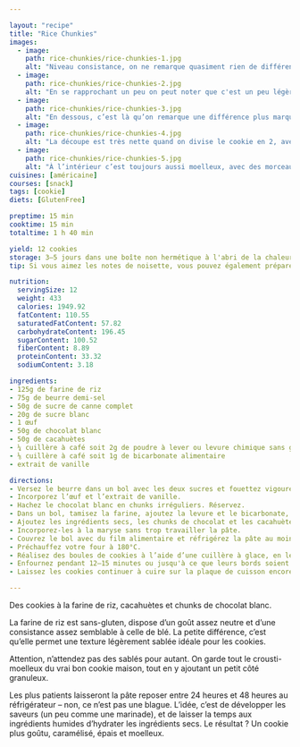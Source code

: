 ```yaml
---

layout: "recipe"
title: "Rice Chunkies"
images:
  - image:
    path: rice-chunkies/rice-chunkies-1.jpg
    alt: "Niveau consistance, on ne remarque quasiment rien de différent par rapport à la farine de blé traditionnelle. La texture reste très identique."
  - image:
    path: rice-chunkies/rice-chunkies-2.jpg
    alt: "En se rapprochant un peu on peut noter que c'est un peu légèrement plus granuleux, mais on est surtout attiré par les chunks de chocolat blanc et cacahuètes."
  - image:
    path: rice-chunkies/rice-chunkies-3.jpg
    alt: "En dessous, c’est là qu’on remarque une différence plus marquée, avec une texture qui rappelle un peu le biscuit Speculoos, très granuleux."
  - image:
    path: rice-chunkies/rice-chunkies-4.jpg
    alt: "La découpe est très nette quand on divise le cookie en 2, avec une coque toujours aussi croustillante."
  - image:
    path: rice-chunkies/rice-chunkies-5.jpg
    alt: "À l’intérieur c’est toujours aussi moelleux, avec des morceaux de cacahuète et chocolat blanc bien généreux."
cuisines: [américaine]
courses: [snack]
tags: [cookie]
diets: [GlutenFree]

preptime: 15 min
cooktime: 15 min
totaltime: 1 h 40 min

yield: 12 cookies
storage: 3–5 jours dans une boîte non hermétique à l'abri de la chaleur et la lumière, en utilisant du papier cuisson ou de l'essuie-tout pour les séparer en étages si besoin. 2–3 mois au congélateur.
tip: Si vous aimez les notes de noisette, vous pouvez également préparer un beurre noisette, comme vu dans la recette des <a href="cookies-beurre-noisette.html">cookies au beurre du même nom.</a>

nutrition:
  servingSize: 12
  weight: 433
  calories: 1949.92
  fatContent: 110.55
  saturatedFatContent: 57.82
  carbohydrateContent: 196.45
  sugarContent: 100.52
  fiberContent: 8.89
  proteinContent: 33.32
  sodiumContent: 3.18

ingredients:
- 125g de farine de riz
- 75g de beurre demi-sel
- 50g de sucre de canne complet
- 20g de sucre blanc
- 1 œuf
- 50g de chocolat blanc
- 50g de cacahuètes
- ¼ cuillère à café soit 2g de poudre à lever ou levure chimique sans gluten
- ⅛ cuillère à café soit 1g de bicarbonate alimentaire
- extrait de vanille

directions:
- Versez le beurre dans un bol avec les deux sucres et fouettez vigoureusement pour obtenir une belle crème bien aérée.
- Incorporez l’œuf et l’extrait de vanille.
- Hachez le chocolat blanc en chunks irréguliers. Réservez.
- Dans un bol, tamisez la farine, ajoutez la levure et le bicarbonate, mélangez.
- Ajoutez les ingrédients secs, les chunks de chocolat et les cacahuètes dans le bol des ingrédients humides. 
- Incorporez-les à la maryse sans trop travailler la pâte.
- Couvrez le bol avec du film alimentaire et réfrigérez la pâte au moins 1 h au frigo.
- Préchauffez votre four à 180°C.
- Réalisez des boules de cookies à l’aide d’une cuillère à glace, en les espaçant bien les unes des autres sur la plaque de cuisson – ils vont doubler de taille –, puis écrasez-lez légèrement avec la paume de la main.
- Enfournez pendant 12–15 minutes ou jusqu'à ce que leurs bords soient légèrement dorés. 
- Laissez les cookies continuer à cuire sur la plaque de cuisson encore 10 minutes avant de les transférer sur une grille.

---
```


Des cookies à la farine de riz, cacahuètes et chunks de chocolat blanc.

La farine de riz est sans-gluten, dispose d’un goût assez neutre et d’une consistance assez semblable à celle de blé. La petite différence, c’est qu’elle permet une texture légèrement sablée idéale pour les cookies. 

Attention, n’attendez pas des sablés pour autant. On garde tout le crousti-moelleux du vrai bon cookie maison, tout en y ajoutant un petit côté granuleux.

Les plus patients laisseront la pâte reposer entre 24&nbsp;heures et 48&nbsp;heures au réfrigérateur – non, ce n’est pas une blague. L’idée, c’est de développer les saveurs (un peu comme une marinade), et de laisser la temps aux ingrédients humides d’hydrater les ingrédients secs. Le résultat&nbsp;? Un cookie plus goûtu, caramélisé, épais et moelleux.